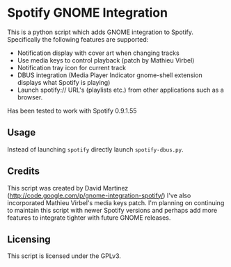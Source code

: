 Spotify GNOME Integration
=========================

This is a python script which adds GNOME integration to Spotify. Specifically
the following features are supported:

* Notification display with cover art when changing tracks
* Use media keys to control playback (patch by Mathieu Virbel)
* Notification tray icon for current track
* DBUS integration (Media Player Indicator gnome-shell extension displays what Spotify is playing)
* Launch spotify:// URL's (playlists etc.) from other applications such as a browser.

Has been tested to work with Spotify 0.9.1.55

## Usage

Instead of launching `spotify` directly launch `spotify-dbus.py`.

## Credits

This script was created by David Martinez (http://code.google.com/p/gnome-integration-spotify/)
I've also incorporated Mathieu Virbel's media keys patch. I'm planning on
continuing to maintain this script with newer Spotify versions and perhaps add
more features to integrate tighter with future GNOME releases.

## Licensing

This script is licensed under the GPLv3.
